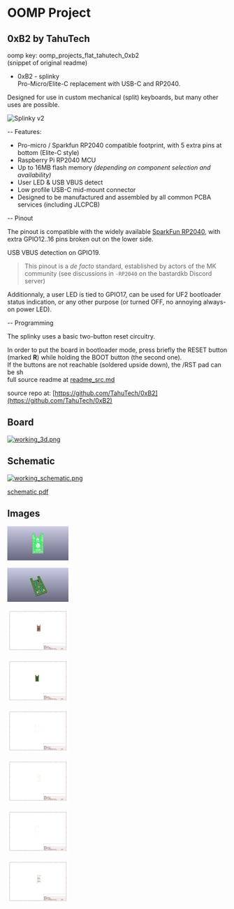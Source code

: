 # OOMP Project  
## 0xB2  by TahuTech  
  
oomp key: oomp_projects_flat_tahutech_0xb2  
(snippet of original readme)  
  
- 0xB2 - splinky  
Pro-Micro/Elite-C replacement with USB-C and RP2040.  
  
Designed for use in custom mechanical (split) keyboards, but many other uses are possible.  
  
![Splinky v2](pcb/doc/splinky_v1_photo.jpg?raw=true "Splinvy v1")  
  
-- Features:  
  
 * Pro-micro / Sparkfun RP2040 compatible footprint, with 5 extra pins at bottom (Elite-C style)  
 * Raspberry Pi RP2040 MCU  
 * Up to 16MB flash memory _(depending on component selection and availability)_  
 * User LED & USB VBUS detect  
 * Low profile USB-C mid-mount connector  
 * Designed to be manufactured and assembled by all common PCBA services (including JLCPCB)  
  
<!--![Splinky v2](pcb/doc/render_v2.png?raw=true "Splinky v2 Render")-->  
  
-- Pinout  
  
The pinout is compatible with the widely available [SparkFun RP2040](https://www.sparkfun.com/products/18288), with extra GPIO12..16 pins broken out on the lower side.  
  
USB VBUS detection on GPIO19.  
  
> This pinout is a _de facto_ standard, established by actors of the MK community (see discussions in `-RP2040` on the bastardkb Discord server)   
  
Additionnaly, a user LED is tied to GPIO17, can be used for UF2 bootloader status indication, or any other purpose (or turned OFF, no annoying always-on power LED).  
  
-- Programming  
  
The splinky uses a basic two-button reset circuitry.  
  
In order to put the board in bootloader mode, press briefly the RESET button (marked **R**) while holding the BOOT button (the second one).  
If the buttons are not reachable (soldered upside down), the /RST pad can be sh  
  full source readme at [readme_src.md](readme_src.md)  
  
source repo at: [https://github.com/TahuTech/0xB2](https://github.com/TahuTech/0xB2)  
## Board  
  
[![working_3d.png](working_3d_600.png)](working_3d.png)  
## Schematic  
  
[![working_schematic.png](working_schematic_600.png)](working_schematic.png)  
  
[schematic pdf](working_schematic.pdf)  
## Images  
  
[![working_3D_bottom.png](working_3D_bottom_140.png)](working_3D_bottom.png)  
  
[![working_3D_top.png](working_3D_top_140.png)](working_3D_top.png)  
  
[![working_assembly_page_01.png](working_assembly_page_01_140.png)](working_assembly_page_01.png)  
  
[![working_assembly_page_02.png](working_assembly_page_02_140.png)](working_assembly_page_02.png)  
  
[![working_assembly_page_03.png](working_assembly_page_03_140.png)](working_assembly_page_03.png)  
  
[![working_assembly_page_04.png](working_assembly_page_04_140.png)](working_assembly_page_04.png)  
  
[![working_assembly_page_05.png](working_assembly_page_05_140.png)](working_assembly_page_05.png)  
  
[![working_assembly_page_06.png](working_assembly_page_06_140.png)](working_assembly_page_06.png)  
